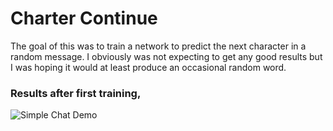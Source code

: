 # Charter Continue

<p>
The goal of this was to train a network to predict the next character in a random message. 
I obviously was not expecting to get any good results but I was hoping it would at least produce an occasional random word.  
</p>

### Results after first training,
![Simple Chat Demo](https://github.com/user-attachments/assets/b4623b88-a439-4fea-bc78-ec6782fa7e21)

